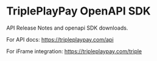 # TriplePlayPay OpenAPI SDK
API Release Notes and openapi SDK downloads. 

For API docs:
https://tripleplaypay.com/api

For iFrame integration:
https://tripleplaypay.com/triple
